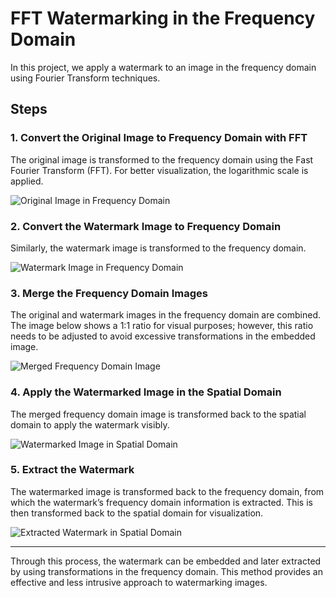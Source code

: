 # FFT Watermarking in the Frequency Domain

In this project, we apply a watermark to an image in the frequency domain using Fourier Transform techniques.

## Steps

### 1. Convert the Original Image to Frequency Domain with FFT
The original image is transformed to the frequency domain using the Fast Fourier Transform (FFT). For better visualization, the logarithmic scale is applied.

![Original Image in Frequency Domain](https://github.com/user-attachments/assets/90fed654-c1f2-4946-9623-e280ceaab28e)

### 2. Convert the Watermark Image to Frequency Domain
Similarly, the watermark image is transformed to the frequency domain.

![Watermark Image in Frequency Domain](https://github.com/user-attachments/assets/9fb7729f-41b7-4192-9cd0-d7c079465fb3)

### 3. Merge the Frequency Domain Images
The original and watermark images in the frequency domain are combined. The image below shows a 1:1 ratio for visual purposes; however, this ratio needs to be adjusted to avoid excessive transformations in the embedded image.

![Merged Frequency Domain Image](https://github.com/user-attachments/assets/4d931b89-89bf-43ff-aff8-a03f99299c0b)

### 4. Apply the Watermarked Image in the Spatial Domain
The merged frequency domain image is transformed back to the spatial domain to apply the watermark visibly.

![Watermarked Image in Spatial Domain](https://github.com/user-attachments/assets/06348dcd-4043-4a72-a659-90437ffff8a7)

### 5. Extract the Watermark
The watermarked image is transformed back to the frequency domain, from which the watermark’s frequency domain information is extracted. This is then transformed back to the spatial domain for visualization.

![Extracted Watermark in Spatial Domain](https://github.com/user-attachments/assets/2a68142d-978e-446f-9bc8-ff15052519d1)

---

Through this process, the watermark can be embedded and later extracted by using transformations in the frequency domain. This method provides an effective and less intrusive approach to watermarking images.
